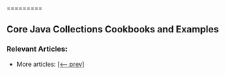 =========

## Core Java Collections Cookbooks and Examples

### Relevant Articles:

- More articles: [[<-- prev]](/core-java-modules/core-java-collections-4)